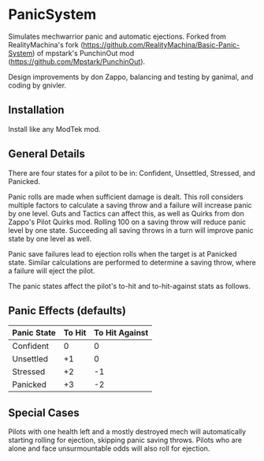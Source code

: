 # PanicSystem
Simulates mechwarrior panic and automatic ejections.  Forked from RealityMachina's fork (https://github.com/RealityMachina/Basic-Panic-System) of mpstark's PunchinOut mod (https://github.com/Mpstark/PunchinOut).

Design improvements by don Zappo, balancing and testing by ganimal, and coding by gnivler.

## Installation

Install like any ModTek mod.

## General Details

There are four states for a pilot to be in: Confident, Unsettled, Stressed, and Panicked.

Panic rolls are made when sufficient damage is dealt.  This roll considers multiple factors to calculate a saving throw and a failure will increase panic by one level.  Guts and Tactics can affect this, as well as Quirks from don Zappo's Pilot Quirks mod.  Rolling 100 on a saving throw will reduce panic level by one state.  Succeeding all saving throws in a turn will improve panic state by one level as well.

Panic save failures lead to ejection rolls when the target is at Panicked state.  Similar calculations are performed to determine a saving throw, where a failure will eject the pilot.

The panic states affect the pilot's to-hit and to-hit-against stats as follows.

## Panic Effects (defaults)

Panic State|To Hit|To Hit Against
-----------|------|--------------
Confident|0|0
Unsettled|+1|0
Stressed| +2|-1
Panicked| +3|-2

## Special Cases

Pilots with one health left and a mostly destroyed mech will automatically starting rolling for ejection, skipping panic saving throws.  Pilots who are alone and face unsurmountable odds will also roll for ejection.
